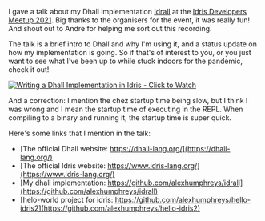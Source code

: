 I gave a talk about my Dhall implementation [Idrall](https://github.com/alexhumphreys/idrall) at the [Idris Developers Meetup 2021](https://github.com/idris-lang/Idris2/wiki/Idris-Developers-Meeting,-April-2021). Big thanks to the organisers for the event, it was really fun! And shout out to Andre for helping me sort out this recording.

The talk is a brief intro to Dhall and why I'm using it, and a status update on how my implementation is going. So if that's of interest to you, or you just want to see what I've been up to while stuck indoors for the pandemic, check it out!

[![Writing a Dhall Implementation in Idris - Click to Watch](https://i.imgur.com/LKaS5te.png)](https://vimeo.com/543508498 "Writing a Dhall Implementation in Idris - Click to Watch!")

And a correction: I mention the chez startup time being slow, but I think I was wrong and I mean the startup time of executing in the REPL. When compiling to a binary and running it, the startup time is super quick.

Here's some links that I mention in the talk:

- [The official Dhall website: https://dhall-lang.org/](https://dhall-lang.org/)
- [The official Idris website: https://www.idris-lang.org/](https://www.idris-lang.org/)
- [My dhall implementation: https://github.com/alexhumphreys/idrall](https://github.com/alexhumphreys/idrall)
- [helo-world project for idris: https://github.com/alexhumphreys/hello-idris2](https://github.com/alexhumphreys/hello-idris2)
